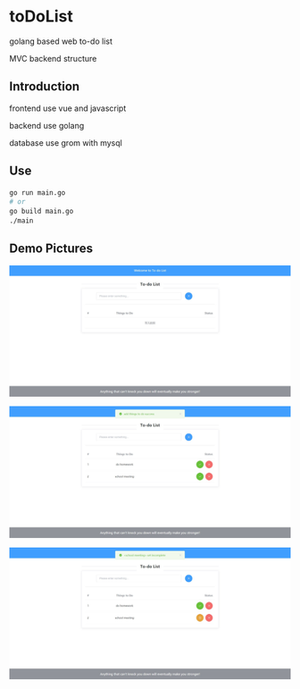 <!--
 * @Author: Liu Yuchen
 * @Date: 2021-04-03 22:16:25
 * @LastEditors: Liu Yuchen
 * @LastEditTime: 2021-04-28 04:44:41
 * @Description: reeadme file
 * @FilePath: /toDoList/README.md
 * @GitHub: https://github.com/liuyuchen777
-->
# toDoList

golang based web to-do list

MVC backend structure

## Introduction
frontend use vue and javascript

backend use golang

database use grom with mysql

## Use

```bash
go run main.go
# or
go build main.go
./main
```

## Demo Pictures

![image](./img/01.jpg)

![image](./img/02.jpg)

![image](./img/03.jpg)

